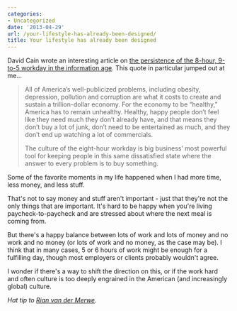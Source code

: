 ```yaml
---
categories:
- Uncategorized
date: '2013-04-29'
url: /your-lifestyle-has-already-been-designed/
title: Your lifestyle has already been designed
---
```


David Cain wrote an interesting article on <a href="http://thoughtcatalog.com/2013/your-lifestyle-has-already-been-designed/">the persistence of the 8-hour, 9-to-5 workday in the information age</a>. This quote in particular jumped out at me...

<blockquote>All of America’s well-publicized problems, including obesity, depression, pollution and corruption are what it costs to create and sustain a trillion-dollar economy. For the economy to be “healthy,” America has to remain unhealthy. Healthy, happy people don’t feel like they need much they don’t already have, and that means they don’t buy a lot of junk, don’t need to be entertained as much, and they don’t end up watching a lot of commercials.

The culture of the eight-hour workday is big business’ most powerful tool for keeping people in this same dissatisfied state where the answer to every problem is to buy something.</blockquote>

Some of the favorite moments in my life happened when I had more time, less money, and less stuff.

That's not to say money and stuff aren't important - just that they're not the only things that are important. It's hard to be happy when you're living paycheck-to-paycheck and are stressed about where the next meal is coming from.

But there's a happy balance between lots of work and lots of money and no work and no money (or lots of work and no money, as the case may be). I think that in many cases, 5 or 6 hours of work might be enough for a fulfilling day, though most employers or clients probably wouldn't agree.

I wonder if there's a way to shift the direction on this, or if the work hard and often culture is too deeply engrained in the American (and increasingly global) culture.

<em>Hat tip to <a href="http://www.elezea.com/2013/04/the-problem-with-targeting/">Rian van der Merwe</a>.</em>